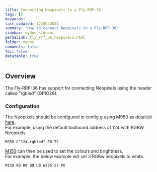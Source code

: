 ```yaml
---
title: Connecting Neopixels to a Fly-RRF-36
tags: []
keywords: 
last_updated: 12/06/2023
summary: "How to connect Neopixels to a Fly-RRF-36"
sidebar: mydoc_sidebar
permalink: fly_rrf_36_neopixels.html
folder: mydoc
comments: false
toc: false
datatable: true
---
```


## Overview

The Fly-RRF-36 has support for connecting Neopixels using the header called "rgbled" (GPIO26).  

### Configuration

The Neopixels should be configured in config.g using M950 as detailed [here](https://docs.duet3d.com/en/User_manual/Reference/Gcodes#m950-create-heater-fan-spindle-or-gpioservo-pin).  
For example, using the default toolboard address of 124 with RGBW Neopixels   
```
M950 C"124.rgbled" E0 T2
```

[M150](https://docs.duet3d.com/en/User_manual/Reference/Gcodes#m150-set-led-colours) can then be used to set the colours and brightness.  
For example, the below example will set 3 RGBw neopixels to white.  
```
M150 E0 R0 B0 U0 W255 S3 F0
```